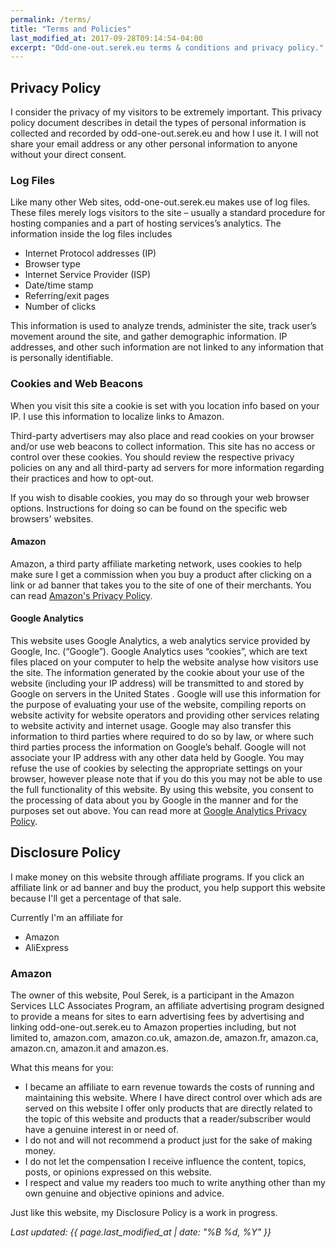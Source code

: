 ```yaml
---
permalink: /terms/
title: "Terms and Policies"
last_modified_at: 2017-09-28T09:14:54-04:00
excerpt: "Odd-one-out.serek.eu terms & conditions and privacy policy."
---
```


## Privacy Policy

I consider the privacy of my visitors to be extremely important. This privacy policy document describes in detail the types of personal information is collected and recorded by odd-one-out.serek.eu and how I use it. I will not share your email address or any other personal information to anyone without your direct consent.

### Log Files

Like many other Web sites, odd-one-out.serek.eu makes use of log files. These files merely logs visitors to the site – usually a standard procedure for hosting companies and a part of hosting services’s analytics. The information inside the log files includes

* Internet Protocol addresses (IP)
* Browser type
* Internet Service Provider (ISP)
* Date/time stamp
* Referring/exit pages
* Number of clicks

This information is used to analyze trends, administer the site, track user’s movement around the site, and gather demographic information. IP addresses, and other such information are not linked to any information that is personally identifiable.

### Cookies and Web Beacons

When you visit this site a cookie is set with you location info based on your IP. I use this information to localize links to Amazon.

Third-party advertisers may also place and read cookies on your browser and/or use web beacons to collect information. This site has no access or control over these cookies. You should review the respective privacy policies on any and all third-party ad servers for more information regarding their practices and how to opt-out.

If you wish to disable cookies, you may do so through your web browser options. Instructions for doing so can be found on the specific web browsers' websites.
#### Amazon

Amazon, a third party affiliate marketing network, uses cookies to help make sure I get a commission when you buy a product after clicking on a link or ad banner that takes you to the site of one of their merchants. You can read [Amazon's Privacy Policy](http://www.amazon.com/gp/help/customer/display.html?nodeId=468496).

#### Google Analytics

This website uses Google Analytics, a web analytics service provided by Google, Inc. (“Google”). Google Analytics uses “cookies”, which are text files placed on your computer to help the website analyse how visitors use the site. The information generated by the cookie about your use of the website (including your IP address) will be transmitted to and stored by Google on servers in the United States . Google will use this information for the purpose of evaluating your use of the website, compiling reports on website activity for website operators and providing other services relating to website activity and internet usage. Google may also transfer this information to third parties where required to do so by law, or where such third parties process the information on Google’s behalf. Google will not associate your IP address with any other data held by Google. You may refuse the use of cookies by selecting the appropriate settings on your browser, however please note that if you do this you may not be able to use the full functionality of this website. By using this website, you consent to the processing of data about you by Google in the manner and for the purposes set out above. You can read more at [Google Analytics Privacy Policy](http://www.google.com/analytics/learn/privacy.html).

## Disclosure Policy

I make money on this website through affiliate programs. If you click an affiliate link or ad banner and buy the product, you help support this website because I'll get a percentage of that sale.

Currently I'm an affiliate for
* Amazon
* AliExpress

### Amazon
The owner of this website, Poul Serek, is a participant in the Amazon Services LLC Associates Program, an affiliate advertising program designed to provide a means for sites to earn advertising fees by advertising and linking odd-one-out.serek.eu to Amazon properties including, but not limited to, amazon.com, amazon.co.uk, amazon.de, amazon.fr, amazon.ca, amazon.cn, amazon.it and amazon.es.

What this means for you:

* I became an affiliate to earn revenue towards the costs of running and maintaining this website. Where I have direct control over which ads are served on this website I offer only products that are directly related to the topic of this website and products that a reader/subscriber would have a genuine interest in or need of.
* I do not and will not recommend a product just for the sake of making money.
* I do not let the compensation I receive influence the content, topics, posts, or opinions expressed on this website.
* I respect and value my readers too much to write anything other than my own genuine and objective opinions and advice.

Just like this website, my Disclosure Policy is a work in progress.

*Last updated: {{ page.last_modified_at | date: "%B %d, %Y" }}*
